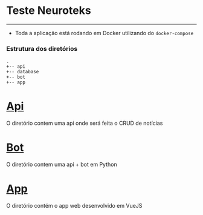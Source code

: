 # Teste Neuroteks

---

-   Toda a aplicação está rodando em Docker utilizando do `docker-compose`

### Estrutura dos diretórios

```
.
+-- api
+-- database
+-- bot
+-- app
```

# [Api](./api/)

O diretório contem uma api onde será feita o CRUD de notícias

# [Bot](./bot/)

O diretório contem uma api + bot em Python

# [App](./app/)

O diretório contém o app web desenvolvido em VueJS
